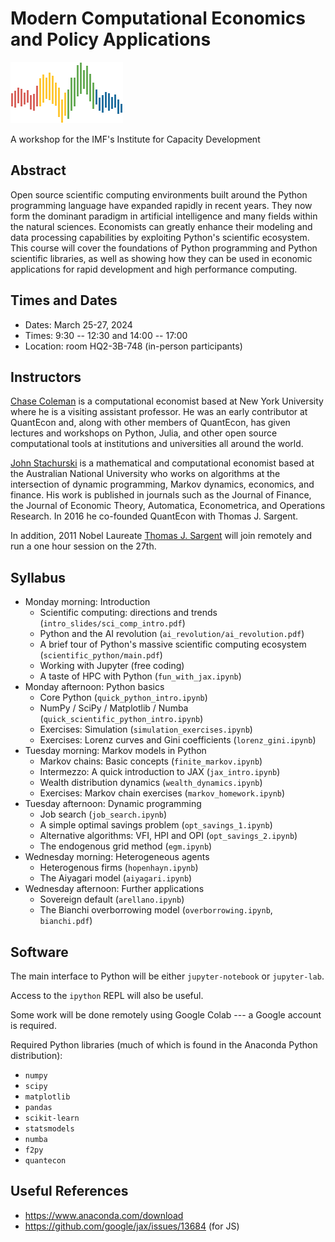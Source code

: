 # Modern Computational Economics and Policy Applications

![](qe-logo-large.png)

A workshop for the IMF's Institute for Capacity Development

## Abstract

Open source scientific computing environments built around the Python
programming language have expanded rapidly in recent years. They now form the
dominant paradigm in artificial intelligence and many fields within the natural
sciences.  Economists can greatly enhance their modeling and data processing
capabilities by exploiting Python's scientific ecosystem.  This course will
cover the foundations of Python programming and Python scientific libraries, as
well as showing how they can be used in economic applications for rapid
development and high performance computing.

## Times and Dates

* Dates: March 25-27, 2024
* Times: 9:30 -- 12:30 and 14:00 -- 17:00 
* Location: room HQ2-3B-748 (in-person participants) 

## Instructors

[Chase Coleman](https://github.com/cc7768) is a computational economist based at New York University where
he is a visiting assistant professor. He was an early contributor at QuantEcon
and, along with other members of QuantEcon, has given lectures and workshops
on Python, Julia, and other open source computational tools at institutions and
universities all around the world.

[John Stachurski](https://johnstachurski.net/) is a mathematical and
computational economist based at the Australian National University who works on
algorithms at the intersection of dynamic programming, Markov dynamics,
economics, and finance.  His work is published in journals such as the Journal
of Finance, the Journal of Economic Theory, Automatica, Econometrica, and
Operations Research.  In 2016 he co-founded QuantEcon with Thomas J. Sargent. 

In addition, 2011 Nobel Laureate [Thomas J. Sargent](http://www.tomsargent.com/)
will join remotely and run a one hour session on the 27th.


## Syllabus

* Monday morning: Introduction 
  - Scientific computing: directions and trends (`intro_slides/sci_comp_intro.pdf`)
  - Python and the AI revolution (`ai_revolution/ai_revolution.pdf`)
  - A brief tour of Python's massive scientific computing ecosystem (`scientific_python/main.pdf`)
  - Working with Jupyter (free coding)
  - A taste of HPC with Python (`fun_with_jax.ipynb`)
* Monday afternoon: Python basics
  - Core Python  (`quick_python_intro.ipynb`)
  - NumPy / SciPy / Matplotlib / Numba (`quick_scientific_python_intro.ipynb`)
  - Exercises: Simulation (`simulation_exercises.ipynb`)
  - Exercises: Lorenz curves and Gini coefficients (`lorenz_gini.ipynb`)
* Tuesday morning: Markov models in Python
  - Markov chains: Basic concepts (`finite_markov.ipynb`)
  - Intermezzo: A quick introduction to JAX (`jax_intro.ipynb`)
  - Wealth distribution dynamics (`wealth_dynamics.ipynb`)
  - Exercises: Markov chain exercises (`markov_homework.ipynb`)
* Tuesday afternoon: Dynamic programming
  - Job search (`job_search.ipynb`)
  - A simple optimal savings problem (`opt_savings_1.ipynb`)
  - Alternative algorithms: VFI, HPI and OPI (`opt_savings_2.ipynb`)
  - The endogenous grid method (`egm.ipynb`)
* Wednesday morning: Heterogeneous agents
  - Heterogenous firms (`hopenhayn.ipynb`)
  - The Aiyagari model (`aiyagari.ipynb`)
* Wednesday afternoon: Further applications
  - Sovereign default (`arellano.ipynb`)
  - The Bianchi overborrowing model (`overborrowing.ipynb`, `bianchi.pdf`)


## Software

The main interface to Python will be either `jupyter-notebook` or `jupyter-lab`.

Access to the `ipython` REPL will also be useful.

Some work will be done remotely using Google Colab --- a Google account is
required.

Required Python libraries (much of which is found in the Anaconda Python distribution):

* `numpy`
* `scipy`
* `matplotlib`
* `pandas`
* `scikit-learn`
* `statsmodels`
* `numba`
* `f2py`
* `quantecon`

## Useful References

* https://www.anaconda.com/download
* https://github.com/google/jax/issues/13684 (for JS)
